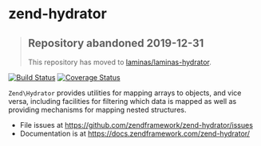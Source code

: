 # zend-hydrator

> ## Repository abandoned 2019-12-31
>
> This repository has moved to [laminas/laminas-hydrator](https://github.com/laminas/laminas-hydrator).

[![Build Status](https://secure.travis-ci.org/zendframework/zend-hydrator.svg?branch=master)](https://secure.travis-ci.org/zendframework/zend-hydrator)
[![Coverage Status](https://coveralls.io/repos/github/zendframework/zend-hydrator/badge.svg?branch=master)](https://coveralls.io/github/zendframework/zend-hydrator?branch=master)

`Zend\Hydrator` provides utilities for mapping arrays to objects, and vice
versa, including facilities for filtering which data is mapped as well as
providing mechanisms for mapping nested structures.

- File issues at https://github.com/zendframework/zend-hydrator/issues
- Documentation is at https://docs.zendframework.com/zend-hydrator/
